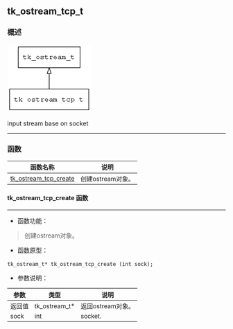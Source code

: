 ## tk\_ostream\_tcp\_t
### 概述
![image](images/tk_ostream_tcp_t_0.png)

input stream base on socket

----------------------------------
### 函数
<p id="tk_ostream_tcp_t_methods">

| 函数名称 | 说明 | 
| -------- | ------------ | 
| <a href="#tk_ostream_tcp_t_tk_ostream_tcp_create">tk\_ostream\_tcp\_create</a> | 创建ostream对象。 |
#### tk\_ostream\_tcp\_create 函数
-----------------------

* 函数功能：

> <p id="tk_ostream_tcp_t_tk_ostream_tcp_create">创建ostream对象。


* 函数原型：

```
tk_ostream_t* tk_ostream_tcp_create (int sock);
```

* 参数说明：

| 参数 | 类型 | 说明 |
| -------- | ----- | --------- |
| 返回值 | tk\_ostream\_t* | 返回ostream对象。 |
| sock | int | socket. |

